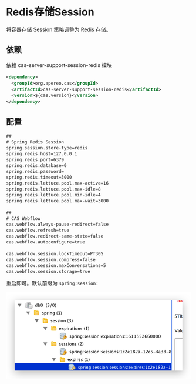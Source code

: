 # Redis存储Session

将容器存储 Session 策略调整为 Redis 存储。

## 依赖

依赖 cas-server-support-session-redis 模块

```xml
<dependency>
  <groupId>org.apereo.cas</groupId>
  <artifactId>cas-server-support-session-redis</artifactId>
  <version>${cas.version}</version>
</dependency>
```

## 配置

```properties
##
# Spring Redis Session
spring.session.store-type=redis
spring.redis.host=127.0.0.1
spring.redis.port=6379
spring.redis.database=0
spring.redis.password=
spring.redis.timeout=3000
spring.redis.lettuce.pool.max-active=16
spring.redis.lettuce.pool.max-idle=8
spring.redis.lettuce.pool.min-idle=4
spring.redis.lettuce.pool.max-wait=3000

##
# CAS Webflow
cas.webflow.always-pause-redirect=false
cas.webflow.refresh=true
cas.webflow.redirect-same-state=false
cas.webflow.autoconfigure=true

cas.webflow.session.lockTimeout=PT30S
cas.webflow.session.compress=false
cas.webflow.session.maxConversations=5
cas.webflow.session.storage=true
```

重启即可。默认前缀为 `spring:session:`

![image-20210125130122930](docs/Redis存储Session/image-20210125130122930.png)
